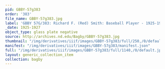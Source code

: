 ```yaml
---
pid: GBBY-57g383
order: '383'
file_name: GBBY-57g383.jpg
label: 'GBBY 57G/383: Richard F. (Red) Smith: Baseball Player - 1925-1927'
_date: 1925-1927
object_type: glass plate negative
source: http://archives.nd.edu/Bagby/GBBY-57g383.jpg
thumbnail: "/img/derivatives/iiif/images/GBBY-57g383/full/250,/0/default.jpg"
manifest: "/img/derivatives/iiif/images/GBBY-57g383/manifest.json"
full: "/img/derivatives/iiif/images/GBBY-57g383/full/1140,/0/default.jpg"
layout: generic_collection_item
collection: bagby
---
```

